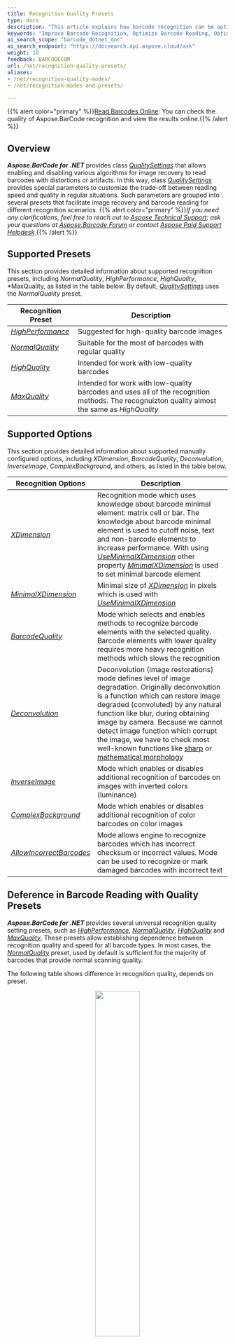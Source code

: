 ```yaml
---
title: Recognition Quality Presets
type: docs
description: "This article explains how barcode recognition can be optimized in terms of accuracy and speed using different quality options presets and setting various options"
keywords: "Improve Barcode Recognition, Optimize Barcode Reading, Optimized Scan for Barcode Recognition, Speed Up Barcode Reading, Image Processing for Barcode, Read Many Barcodes from One Image, Aspose.BarCode, Read Barcode C#"
ai_search_scope: "barcode_dotnet_doc"
ai_search_endpoint: "https://docsearch.api.aspose.cloud/ask"
weight: 10
feedback: BARCODECOM
url: /net/recognition-quality-presets/
aliases:
- /net/recognition-quality-modes/
- /net/recognition-modes-and-presets/

---
```

{{% alert color="primary" %}}[Read Barcodes Online](https://products.aspose.app/barcode/recognize): You can check the quality of Aspose.BarCode recognition and view the results online.{{% /alert %}}
## **Overview**
***Aspose.BarCode for .NET*** provides class [*QualitySettings*](https://reference.aspose.com/barcode/net/aspose.barcode.barcoderecognition/qualitysettings) that allows enabling and disabling various algorithms for image recovery to read barcodes with distortions or artifacts. In this way, class [*QualitySettings*](https://reference.aspose.com/barcode/net/aspose.barcode.barcoderecognition/qualitysettings) provides special parameters to customize the trade-off between reading speed and quality in regular situations. Such parameters are grouped into several presets that facilitate image recovery and barcode reading for different recognition scenarios.
{{% alert color="primary" %}}*If you need any clarifications, feel free to reach out to [Aspose Technical Support](/barcode/net/technical-support/): ask your questions at [Aspose.Barcode Forum](https://forum.aspose.com/c/barcode/13) or contact [Aspose Paid Support Helpdesk](https://helpdesk.aspose.com/).*{{% /alert %}}

## **Supported Presets**
This section provides detailed information about supported recognition presets, including *NormalQuality*, *HighPerformance*, *HighQuality*, *MaxQuality, as listed in the table below. By default, [*QualitySettings*](https://reference.aspose.com/barcode/net/aspose.barcode.barcoderecognition/qualitysettings) uses the *NormalQuality* preset.

|Recognition Preset|Description|
|---|---|
|[*HighPerformance*](https://reference.aspose.com/barcode/net/aspose.barcode.barcoderecognition/qualitysettings/properties/highperformance)| Suggested for high-quality barcode images |
|[*NormalQuality*](https://reference.aspose.com/barcode/net/aspose.barcode.barcoderecognition/qualitysettings/properties/normalquality)| Suitable for the most of barcodes with regular quality |
|[*HighQuality*](https://reference.aspose.com/barcode/net/aspose.barcode.barcoderecognition/qualitysettings/properties/highquality)| Intended for work with low-quality barcodes |
|[*MaxQuality*](https://reference.aspose.com/barcode/net/aspose.barcode.barcoderecognition/qualitysettings/properties/maxquality)| Intended for work with low-quality barcodes and uses all of the recognition methods. The recognuizton quality almost the same as *HighQuality* |


## **Supported Options**
This section provides detailed information about supported manually configured options, including *XDimension*, *BarcodeQuality*, *Deconvolution*, *InverseImage*, *ComplexBackground*, and others, as listed in the table below. 

|Recognition Options|Description|
|---|---|
|[*XDimension*](https://reference.aspose.com/barcode/net/aspose.barcode.barcoderecognition/qualitysettings/properties/xdimension)| Recognition mode which uses knowledge about barcode minimal element: matrix cell or bar. The knowledge about barcode minimal element is used to cutoff noise, text and non-barcode elements to increase performance. With using [*UseMinimalXDimension*](https://reference.aspose.com/barcode/net/aspose.barcode.barcoderecognition/xdimensionmode/) other property [*MinimalXDimension*](https://reference.aspose.com/barcode/net/aspose.barcode.barcoderecognition/qualitysettings/properties/minimalxdimension) is used to set minimal barcode element |
|[*MinimalXDimension*](https://reference.aspose.com/barcode/net/aspose.barcode.barcoderecognition/qualitysettings/properties/minimalxdimension)| Minimal size of [*XDimension*](https://reference.aspose.com/barcode/net/aspose.barcode.barcoderecognition/qualitysettings/properties/xdimension) in pixels which is used with [*UseMinimalXDimension*](https://reference.aspose.com/barcode/net/aspose.barcode.barcoderecognition/xdimensionmode/) |
|[*BarcodeQuality*](https://reference.aspose.com/barcode/net/aspose.barcode.barcoderecognition/qualitysettings/properties/barcodequality)| Mode which selects and enables methods to recognize barcode elements with the selected quality. Barcode elements with lower quality requires more heavy recognition methods which slows the recognition |
|[*Deconvolution*](https://reference.aspose.com/barcode/net/aspose.barcode.barcoderecognition/qualitysettings/properties/deconvolution)| Deconvolution (image restorations) mode defines level of image degradation. Originally deconvolution is a function which can restore image degraded (convoluted) by any natural function like blur, during obtaining image by camera. Because we cannot detect image function which corrupt the image, we have to check most well-known functions like [sharp](https://en.wikipedia.org/wiki/Kernel_(image_processing)) or [mathematical morphology](https://en.wikipedia.org/wiki/Mathematical_morphology) |
|[*InverseImage*](https://reference.aspose.com/barcode/net/aspose.barcode.barcoderecognition/qualitysettings/properties/inverseimage)| Mode which enables or disables additional recognition of barcodes on images with inverted colors (luminance) |
|[*ComplexBackground*](https://reference.aspose.com/barcode/net/aspose.barcode.barcoderecognition/qualitysettings/properties/complexbackground)| Mode which enables or disables additional recognition of color barcodes on color images |
|[*AllowIncorrectBarcodes*](https://reference.aspose.com/barcode/net/aspose.barcode.barcoderecognition/qualitysettings/properties/allowincorrectbarcodes)| Mode allows engine to recognize barcodes which has incorrect checksum or incorrect values. Mode can be used to recognize or mark damaged barcodes with incorrect text |

## **Deference in Barcode Reading with Quality Presets**
***Aspose.BarCode for .NET*** provides several universal recognition quality setting presets, such as [*HighPerformance*](https://reference.aspose.com/barcode/net/aspose.barcode.barcoderecognition/qualitysettings/properties/highperformance), [*NormalQuality*](https://reference.aspose.com/barcode/net/aspose.barcode.barcoderecognition/qualitysettings/properties/normalquality), [*HighQuality*](https://reference.aspose.com/barcode/net/aspose.barcode.barcoderecognition/qualitysettings/properties/highquality) and [*MaxQuality*](https://reference.aspose.com/barcode/net/aspose.barcode.barcoderecognition/qualitysettings/properties/maxquality). These presets allow establishing dependence between recognition quality and speed for all barcode types. In most cases, the [*NormalQuality*](https://reference.aspose.com/barcode/net/aspose.barcode.barcoderecognition/qualitysettings/properties/normalquality) preset, used by default is sufficient for the majority of barcodes that provide normal scanning quality.

The following table shows difference in recognition quality, depends on preset.

<p align="center"><img src="barcodes_different_quality.png" height="45%" width="45%"></p>

| HighPerformance Preset | NormalQuality Preset | HighQuality Preset | MaxQuality Preset | MaxQuality Preset and Incorrect Barcodes|
|---|---|---|---|---|
| Recognized barcodes: **5** | Recognized barcodes: **7** | Recognized barcodes: **10** | Recognized barcodes: **10** | Recognized barcodes: **12** |

``` csharp
Console.WriteLine("ReadQualityPresets:");
//recognize image with HighPerformance
Console.WriteLine("ReadQualityPresets: HighPerformance");
using (BarCodeReader read = new BarCodeReader($"{path}barcodes_different_quality.png", DecodeType.Code128,
    DecodeType.Code39Extended, DecodeType.Planet, DecodeType.QR, DecodeType.MicroQR, DecodeType.Pdf417, DecodeType.DataMatrix, DecodeType.Aztec))
{
    read.QualitySettings = QualitySettings.HighPerformance;
    Console.WriteLine($"Barcodes read: {read.ReadBarCodes().Length}");
    foreach (BarCodeResult result in read.FoundBarCodes)
        Console.WriteLine($"{result.CodeTypeName}:{result.CodeText}");
}

//recognize image with NormalQuality
Console.WriteLine("ReadQualityPresets: NormalQuality");
using (BarCodeReader read = new BarCodeReader($"{path}barcodes_different_quality.png", DecodeType.Code128,
    DecodeType.Code39Extended, DecodeType.Planet, DecodeType.QR, DecodeType.MicroQR, DecodeType.Pdf417, DecodeType.DataMatrix, DecodeType.Aztec))
{
    read.QualitySettings = QualitySettings.NormalQuality;
    Console.WriteLine($"Barcodes read: {read.ReadBarCodes().Length}");
    foreach (BarCodeResult result in read.FoundBarCodes)
        Console.WriteLine($"{result.CodeTypeName}:{result.CodeText}");
}

//recognize image with HighQuality
Console.WriteLine("ReadQualityPresets: HighQuality");
using (BarCodeReader read = new BarCodeReader($"{path}barcodes_different_quality.png", DecodeType.Code128,
    DecodeType.Code39Extended, DecodeType.Planet, DecodeType.QR, DecodeType.MicroQR, DecodeType.Pdf417, DecodeType.DataMatrix, DecodeType.Aztec))
{
    read.QualitySettings = QualitySettings.HighQuality;
    Console.WriteLine($"Barcodes read: {read.ReadBarCodes().Length}");
    foreach (BarCodeResult result in read.FoundBarCodes)
        Console.WriteLine($"{result.CodeTypeName}:{result.CodeText}");
}

//recognize image with MaxQuality
Console.WriteLine("ReadQualityPresets: MaxQuality");
using (BarCodeReader read = new BarCodeReader($"{path}barcodes_different_quality.png", DecodeType.Code128,
    DecodeType.Code39Extended, DecodeType.Planet, DecodeType.QR, DecodeType.MicroQR, DecodeType.Pdf417, DecodeType.DataMatrix, DecodeType.Aztec))
{
    read.QualitySettings = QualitySettings.MaxQuality;
    Console.WriteLine($"Barcodes read: {read.ReadBarCodes().Length}");
    foreach (BarCodeResult result in read.FoundBarCodes)
        Console.WriteLine($"{result.CodeTypeName}:{result.CodeText}");
}

//recognize image with MaxQuality and Incorrect Barcodes
Console.WriteLine("ReadQualityPresets: MaxQuality and Incorrect Barcodes");
using (BarCodeReader read = new BarCodeReader($"{path}barcodes_different_quality.png", DecodeType.Code128,
    DecodeType.Code39Extended, DecodeType.Planet, DecodeType.QR, DecodeType.MicroQR, DecodeType.Pdf417, DecodeType.DataMatrix, DecodeType.Aztec))
{
    read.QualitySettings = QualitySettings.MaxQuality;
    read.QualitySettings.AllowIncorrectBarcodes = true;
    Console.WriteLine($"Barcodes read: {read.ReadBarCodes().Length}");
    foreach (BarCodeResult result in read.FoundBarCodes)
        Console.WriteLine($"{result.CodeTypeName}:{result.CodeText}");
}
```

<details>  
<summary>View the results of code execution</summary>

```text
ReadQualityPresets:
ReadQualityPresets: HighPerformance
Barcodes read: 5
Code128:Aspose Code 04
Aztec:Aspose Regular
Code39Extended:/YYAD25HL
MicroQR:FV50CE
Code39Extended:0058
ReadQualityPresets: NormalQuality
Barcodes read: 7
Code128:Aspose Code 04
Aztec:Aspose Regular
Code39Extended:/YYAD25HL
MicroQR:FV50CE
DataMatrix:D19-WQ9-F91046-0811
Code39Extended:0058
Planet:990000837284
ReadQualityPresets: HighQuality
Barcodes read: 10
Code128:Aspose Code 04
Code128:Aspose Code 01
Aztec:Aspose Regular
Aztec:Aspose Inverse
Code128:JJBEA129955634111200235
Code128:EASYAPANEXO
MicroQR:FV50CE
DataMatrix:D19-WQ9-F91046-0811
Code39Extended:0058
Planet:990000837284
ReadQualityPresets: MaxQuality
Barcodes read: 10
Code128:Aspose Code 04
Code128:Aspose Code 01
Aztec:Aspose Regular
Aztec:Aspose Inverse
Code128:JJBEA129955634111200235
Code128:EASYAPANEXO
MicroQR:FV50CE
DataMatrix:D19-WQ9-F91046-0811
Code39Extended:0058
Planet:990000837284
ReadQualityPresets: MaxQuality and Incorrect Barcodes
Barcodes read: 12
Code128:Aspose Code 04
Code128:Aspose Code 01
Aztec:Aspose Regular
Aztec:Aspose Inverse
Code128:JJBEA129955634111200235
Code128:EASYAPANEXO
MicroQR:FV50CE
QR:Aspose QR
DataMatrix:D19-WQ9-F91046-0811
Pdf417:Aspose Pdf417
Code39Extended:0058
Planet:990000837284
```

</details>

## **Read Evidently Incorrect Barcodes**
To read all barcodes potentially presented in an image including incorrect ones, ***Aspose.BarCode for .NET*** provides a special option called [*AllowIncorrectBarcodes*](https://reference.aspose.com/barcode/net/aspose.barcode.barcoderecognition/qualitysettings/properties/allowincorrectbarcodes). This option tries to mark or partially recognize barcodes which could not pass checksum check and can be used only for debugging purposes. In this case, the barcode data is decoded with the [*Confidence*](https://reference.aspose.com/barcode/net/aspose.barcode.barcoderecognition/barcoderesult/properties/confidence) level being *None*, which means that the correctness of recognition is not guaranteed.  

The following code snippet explains how to force the recognition of the barcode known as unreadable:

<p align="center"><img src="pdf417_qr_corrupted.png" width="30%" height="30%"></p>

| Incorrect Barcodes: disabled | Incorrect Barcodes: enabled |
|---|---|
| Recognized barcodes: **0** | Recognized barcodes: **2** |

``` csharp
Console.WriteLine("ReadIncorrectBarcodes:");
//recognize image with disabled AllowIncorrectBarcodes
Console.WriteLine("AllowIncorrectBarcodes: false");
using (BarCodeReader read = new BarCodeReader($"{path}pdf417_qr_corrupted.png", DecodeType.QR, DecodeType.Pdf417))
{
    read.QualitySettings.AllowIncorrectBarcodes = false;
    Console.WriteLine($"Barcodes read: {read.ReadBarCodes().Length}");
    foreach (BarCodeResult result in read.FoundBarCodes)
        Console.WriteLine($"{result.CodeTypeName}:{result.CodeText}");
}

//recognize image with enambled AllowIncorrectBarcodes
Console.WriteLine("AllowIncorrectBarcodes: true");
using (BarCodeReader read = new BarCodeReader($"{path}pdf417_qr_corrupted.png", DecodeType.QR, DecodeType.Pdf417))
{
    read.QualitySettings.AllowIncorrectBarcodes = true;
    Console.WriteLine($"Barcodes read: {read.ReadBarCodes().Length}");
    foreach (BarCodeResult result in read.FoundBarCodes)
        Console.WriteLine($"{result.CodeTypeName}:{result.CodeText}");
}
```

<details>  
<summary>View the results of code execution</summary>

```text  
ReadIncorrectBarcodes:
AllowIncorrectBarcodes: false
Barcodes read: 0
AllowIncorrectBarcodes: true
Barcodes read: 2
Pdf417:Aspose Pdf417
QR:Aspose QR
```

</details>
